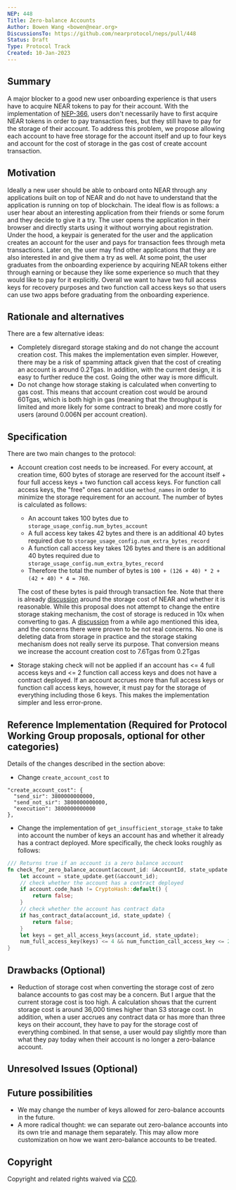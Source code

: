 ```yaml
---
NEP: 448
Title: Zero-balance Accounts
Author: Bowen Wang <bowen@near.org>
DiscussionsTo: https://github.com/nearprotocol/neps/pull/448
Status: Draft
Type: Protocol Track
Created: 10-Jan-2023
---
```


## Summary

A major blocker to a good new user onboarding experience is that users have to acquire NEAR tokens to pay for
their account. With the implementation of [NEP-366](https://github.com/near/NEPs/pull/366), users don't necessarily have
to first acquire NEAR tokens in order to pay transaction fees, but they still have to pay for the storage of their account.
To address this problem, we propose allowing each account to have free storage for the account itself and up to four keys
and account for the cost of storage in the gas cost of create account transaction. 

## Motivation

Ideally a new user should be able to onboard onto NEAR through any applications built on top of NEAR and do not have to
understand that the application is running on top of blockchain. The ideal flow is as follows: a user hear about an interesting
application from their friends or some forum and they decide to give it a try. The user opens the application in their
browser and directly starts using it without worrying about registration. Under the hood, a keypair is generated for the
user and the application creates an account for the user and pays for transaction fees through meta transactions. Later on,
the user may find other applications that they are also interested in and give them a try as well. At some point, the user
graduates from the onboarding experience by acquiring NEAR tokens either through earning or because they like some experience
so much that they would like to pay for it explicitly. Overall we want to have two full access keys for recovery purposes
and two function call access keys so that users can use two apps before graduating from the onboarding experience.

## Rationale and alternatives

There are a few alternative ideas:
* Completely disregard storage staking and do not change the account creation cost. This makes the implementation even
simpler. However, there may be a risk of spamming attack given that the cost of creating an account is around 0.2Tgas.
In addition, with the current design, it is easy to further reduce the cost. Going the other way is more difficult.
* Do not change how storage staking is calculated when converting to gas cost. This means that account creation cost would
be around 60Tgas, which is both high in gas (meaning that the throughput is limited and more likely for some contract to break)
and more costly for users (around 0.006N per account creation).

## Specification

There are two main changes to the protocol:
* Account creation cost needs to be increased. For every account, at creation time, 600 bytes of storage are reserved
for the account itself + four full access keys + two function call access keys. For function call access keys,
the "free" ones cannot use `method_names` in order to minimize the storage requirement for an account.
The number of bytes is calculated as follows:
  - An account takes 100 bytes due to `storage_usage_config.num_bytes_account`
  - A full access key takes 42 bytes and there is an additional 40 bytes required due to `storage_usage_config.num_extra_bytes_record`
  - A function call access key takes 126 bytes and there is an additional 40 bytes required due to `storage_usage_config.num_extra_bytes_record`
  - Therefore the total the number of bytes is `100 + (126 + 40) * 2 + (42 + 40) * 4 = 760`.

  The cost of these bytes is paid through transaction fee. Note that there is already [discussion](https://github.com/near/NEPs/issues/415)
around the storage cost of NEAR and whether it is reasonable. While this proposal does not attempt to change the entire
storage staking mechanism, the cost of storage is reduced in 10x when converting to gas. A [discussion](https://gov.near.org/t/storage-staking-price/399)
from a while ago mentioned this idea, and the concerns there were proven to be not real concerns. No one is deleting
data from storage in practice and the storage staking mechanism does not really serve its purpose. That conversion means
we increase the account creation cost to 7.6Tgas from 0.2Tgas
* Storage staking check will not be applied if an account has <= 4 full access keys and <= 2 function call access keys 
and does not have a contract deployed. If an account accrues more than full access keys or function call access keys,
however, it must pay for the storage of everything including those 6 keys. This makes the implementation simpler and less error-prone.

## Reference Implementation (Required for Protocol Working Group proposals, optional for other categories)

Details of the changes described in the section above:
* Change `create_account_cost` to
```
"create_account_cost": {
  "send_sir": 3800000000000,
  "send_not_sir": 3800000000000,
  "execution": 3800000000000
},
```
* Change the implementation of `get_insufficient_storage_stake` to take into account the number of keys an account has
and whether it already has a contract deployed. More specifically, the check looks roughly as follows:
```rust
/// Returns true if an account is a zero balance account
fn check_for_zero_balance_account(account_id: &AccountId, state_update: &TrieUpdate) -> bool {
    let account = state_update.get(&account_id);
    // check whether the account has a contract deployed
    if account.code_hash != CryptoHash::default() {
        return false;
    }
    // check whether the account has contract data
    if has_contract_data(account_id, state_update) {
        return false;
    }
    let keys = get_all_access_keys(account_id, state_update);
    num_full_access_key(keys) <= 4 && num_function_call_access_key <= 2
}
```

## Drawbacks (Optional)

- Reduction of storage cost when converting the storage cost of zero balance accounts to gas cost may be a concern. But
I argue that the current storage cost is too high. A calculation shows that the current storage cost is around 36,000 times
higher than S3 storage cost. In addition, when a user accrues any contract data or has more than three keys on their account,
they have to pay for the storage cost of everything combined. In that sense, a user would pay slightly more than what
they pay today when their account is no longer a zero-balance account.

## Unresolved Issues (Optional)

## Future possibilities

- We may change the number of keys allowed for zero-balance accounts in the future.
- A more radical thought: we can separate out zero-balance accounts into its own trie and manage them separately. This
may allow more customization on how we want zero-balance accounts to be treated.

## Copyright

[copyright]: #copyright

Copyright and related rights waived via [CC0](https://creativecommons.org/publicdomain/zero/1.0/).
